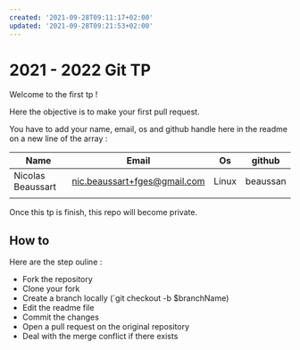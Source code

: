 ```yaml
---
created: '2021-09-28T09:11:17+02:00'
updated: '2021-09-28T09:21:53+02:00'
---
```


# 2021 - 2022 Git TP

Welcome to the first tp !

Here the objective is to make your first pull request.


You have to add your name, email, os and github handle here in the readme on a new line of the array :


| Name              | Email                        | Os    | github   |
| ----------------- | ---------------------------- | ----- | -------- |
| Nicolas Beaussart | nic.beaussart+fges@gmail.com | Linux | beaussan |
|                   |                              |       |                     |


Once this tp is finish, this repo will become private.


## How to

Here are the step ouline :

* Fork the repository
* Clone your fork
* Create a branch locally (`git checkout -b $branchName)
* Edit the readme file
* Commit the changes
* Open a pull request on the original repository
* Deal with the merge conflict if there exists
